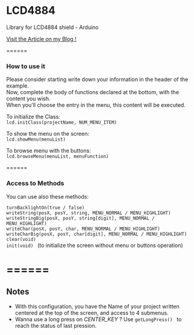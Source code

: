 # LCD4884
Library for LCD4884 shield - Arduino

[Visit the Article on my Blog !](http://horloge-skynet.weebly.com/arduino/lcd4884-shield)

======

### How to use it


Please consider starting write down your information in the header of the example.  
Now, complete the body of functions declared at the bottom, with the content you wish.  
When you'll choose the entry in the menu, this content will be executed.  

To initialize the Class:  
```lcd.initClass(projectName, NUM_MENU_ITEM) ```

To show the menu on the screen:  
```lcd.showMenu(menuList) ```

To browse menu with the buttons:  
```lcd.browseMenu(menuList, menuFunction) ```


======
### Access to Methods

You can use also these methods:

```turnBacklightOn(true / false)```  
```writeString(posX, posY, string, MENU_NORMAL / MENU_HIGHLIGHT)```  
```writeStringBig(posX, posY, string[digit], MENU_NORMAL / MENU_HIGHLIGHT)```  
```writeChar(posX, posY, char, MENU_NORMAL / MENU_HIGHLIGHT)```  
```writeCharBig(posX, posY, char[digit], MENU_NORMAL / MENU_HIGHLIGHT)```  
```clear(void) ```  
```init(void) ``` (to initialize the screen without menu or buttons operation)


======
======

## Notes
* With this configuration, you have the Name of your project written centered at the top of the screen, and access to 4 submenus.
* Wanna use a long press on *CENTER_KEY* ? Use ```getLongPress() ``` to reach the status of last pression.
